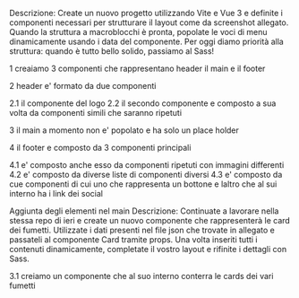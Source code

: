 Descrizione:
Create un nuovo progetto utilizzando Vite e Vue 3 e definite i componenti necessari per strutturare il layout come da screenshot allegato.
Quando la struttura a macroblocchi è pronta, popolate le voci di menu dinamicamente usando i data del componente.
Per oggi diamo priorità alla struttura: quando è tutto bello solido, passiamo al Sass!

1 creaiamo 3 componenti che rappresentano header il main e il footer

2 header e' formato da due componenti

2.1 il componente del logo
2.2 il secondo componente e composto a sua volta da componenti simili che saranno ripetuti

3 il main a momento non e' popolato e ha solo un place holder

4 il footer e composto da 3 componenti principali

4.1 e' composto anche esso da componenti ripetuti con immagini differenti
4.2 e' composto da diverse liste di componenti diversi
4.3 e' composto da cue componenti di cui uno che rappresenta un bottone e laltro che al sui interno ha i link dei social

Aggiunta degli elementi nel main
Descrizione:
Continuate a lavorare nella stessa repo di ieri e create un nuovo componente che rappresenterà le card dei fumetti.
Utilizzate i dati presenti nel file json che trovate in allegato e passateli al componente Card tramite props.
Una volta inseriti tutti i contenuti dinamicamente, completate il vostro layout e rifinite i dettagli con Sass.


3.1 creiamo un componente che al suo interno conterra le cards dei vari fumetti